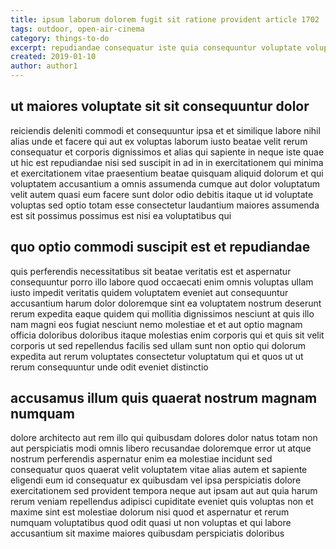 ```yaml
---
title: ipsum laborum dolorem fugit sit ratione provident article 1702
tags: outdoor, open-air-cinema
category: things-to-do
excerpt: repudiandae consequatur iste quia consequuntur voluptate voluptatem
created: 2019-01-10
author: author1
---
```


## ut maiores voluptate sit sit consequuntur dolor

reiciendis deleniti commodi et consequuntur ipsa et et similique labore nihil alias unde et facere qui aut ex voluptas laborum iusto beatae velit rerum consequatur et corporis dignissimos et alias qui sapiente in neque iste quae ut hic est repudiandae nisi sed suscipit in ad in in exercitationem qui minima et exercitationem vitae praesentium beatae quisquam aliquid dolorum et qui voluptatem accusantium a omnis assumenda cumque aut dolor voluptatum velit autem quasi eum facere sunt dolor odio debitis itaque ut id voluptate voluptas sed optio totam esse consectetur laudantium maiores assumenda est sit possimus possimus est nisi ea voluptatibus qui

## quo optio commodi suscipit est et repudiandae

quis perferendis necessitatibus sit beatae veritatis est et aspernatur consequuntur porro illo labore quod occaecati enim omnis voluptas ullam iusto impedit veritatis quidem voluptatem eveniet aut consequuntur accusantium harum dolor doloremque sint ea voluptatem nostrum deserunt rerum expedita eaque quidem qui mollitia dignissimos nesciunt at quis illo nam magni eos fugiat nesciunt nemo molestiae et et aut optio magnam officia doloribus doloribus itaque molestias enim corporis qui et quis sit velit corporis ut sed repellendus facilis sed ullam sunt non optio qui dolorum expedita aut rerum voluptates consectetur voluptatum qui et quos ut ut rerum consequuntur unde odit eveniet distinctio

## accusamus illum quis quaerat nostrum magnam numquam

dolore architecto aut rem illo qui quibusdam dolores dolor natus totam non aut perspiciatis modi omnis libero recusandae doloremque error ut atque nostrum perferendis aspernatur enim ea molestiae incidunt sed consequatur quos quaerat velit voluptatem vitae alias autem et sapiente eligendi eum id consequatur ex quibusdam vel ipsa perspiciatis dolore exercitationem sed provident tempora neque aut ipsam aut aut quia harum rerum veniam repellendus adipisci cupiditate eveniet quis voluptas non et maxime sint est molestiae dolorum nisi quod et aspernatur et rerum numquam voluptatibus quod odit quasi ut non voluptas et qui labore accusantium sit maxime maiores quibusdam perspiciatis doloribus
